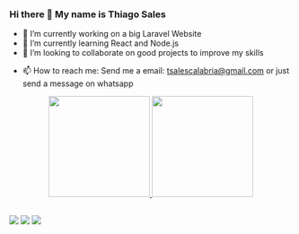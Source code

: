 ### Hi there 👋 My name is Thiago Sales 


- 🔭 I’m currently working on a big Laravel Website
- 🌱 I’m currently learning React and Node.js
- 👯 I’m looking to collaborate on good projects to improve my skills
<!-- - 🤔 I’m looking for help with ... -->
<!-- - 💬 Ask me about ... -->
- 📫 How to reach me: Send me a email: tsalescalabria@gmail.com or just send a message on whatsapp
<!-- - 😄 Pronouns: ... -->
<!-- - ⚡ Fun fact: ... -->

<div align="center">
  <a href="https://github.com/tsalescalabria">
  <img height="180em" src="https://github-readme-stats.vercel.app/api?username=tsalescalabria&show_icons=true&theme=dracula&include_all_commits=true&count_private=true"/>
  <img height="180em" src="https://github-readme-stats.vercel.app/api/top-langs/?username=tsalescalabria&layout=compact&langs_count=7&theme=dracula"/>
</div>

  
  ##
 
<div> 
  <a href="https://wa.me/5511983236240" target="_blank"><img src="https://img.shields.io/badge/WhatsApp-25D366?style=for-the-badge&logo=whatsapp&logoColor=white" target="_blank"></a>
 	<a href="https://www.linkedin.com/in/thiago-sales-673497164/" target="_blank"><img src="https://img.shields.io/badge/LinkedIn-0077B5?style=for-the-badge&logo=linkedin&logoColor=white"></a>
 <a href="https://www.instagram.com/thiagod_sales/" target="_blank"><img src="https://img.shields.io/badge/Instagram-E4405F?style=for-the-badge&logo=instagram&logoColor=white" target="_blank"></a> 

</div>
